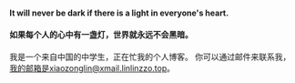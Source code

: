 #### It will never be dark if there is a light in everyone's heart.    
#### 如果每个人的心中有一盏灯，世界就永远不会黑暗。

我是一个来自中国的中学生，正在忙我的个人博客。
你可以通过邮件来联系我，我的邮箱是xiaozonglin@xmail.linlinzzo.top。
